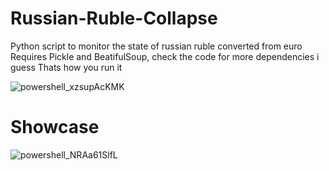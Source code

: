 # Russian-Ruble-Collapse
Python script to monitor the state of russian ruble converted from euro
Requires Pickle and BeatifulSoup, check the code for more dependencies i guess
Thats how you run it

![powershell_xzsupAcKMK](https://user-images.githubusercontent.com/81194357/157257947-8d0d0bfb-cc42-4bf5-844b-719fafb1291f.png)

# Showcase
![powershell_NRAa61SlfL](https://user-images.githubusercontent.com/81194357/157258474-b6442224-1cf3-4beb-92cf-d01f6993d1bd.png)
